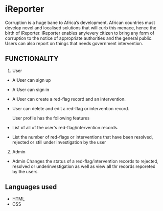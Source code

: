 # iReporter

Corruption is a huge bane to Africa’s development. African countries must develop novel and localised solutions that will curb this menace, hence the birth of iReporter. iReporter enables any/every citizen to bring any form of corruption to the notice of appropriate authorities and the general public. Users can also report on things that needs government intervention.

## FUNCTIONALITY
1) User

- A User can sign up
- A User can sign in
- A User can create a red-flag record and an intervention. 
- User can delete and edit a red-flag or intervention record.

  User profile has the following features
- List of all of the user's red-flag/intervention records.
- List the number of red-flags or interventions that have been resolved, rejected or still under investigation by the user


2) Admin

- Admin Changes the status of a red-flag/intervention records to rejected, resolved or underinvestigation as well as view all 
  thr records reporeted by the users.


## Languages used ##
- HTML
- CSS
